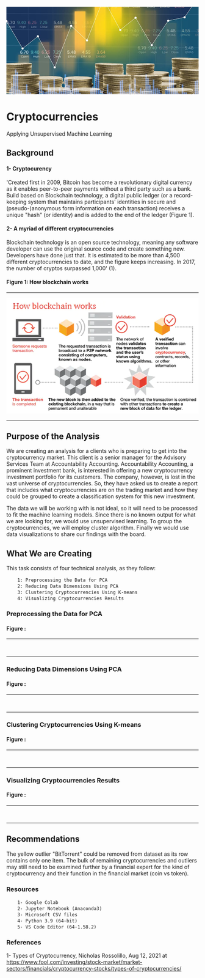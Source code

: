 
![cryptocurrency-exchanges.jpg](https://github.com/BHashemi2021/Cryptocurrencies/blob/main/Resources/Images/cryptocurrency-exchanges.jpg)

# Cryptocurrencies
Applying Unsupervised Machine Learning

## Background

#### 1- Cryptocurency
'Created first in 2009, Bitcoin has become a revolutionary digital currency as it enables peer-to-peer payments without a third party such as a bank. Build based on Blockchain technology, a digital public ledger (or a record-keeping system that maintains participants' identities in secure and (pseudo-)anonymous form information on each transaction) receives a unique "hash" (or identity) and is added to the end of the ledger (Figure 1). 

#### 2- A myriad of different cryptocurrencies
Blockchain technology is an open source technology, meaning any software developer can use the original source code and create something new. Developers have done just that. It is estimated to be more than 4,500 different cryptocurrencies to date, and the figure keeps increasing. In 2017, the number of cryptos surpassed 1,000' (1).  

#### Figure 1: How blockchain works

----------------------------

![blockchain.png](https://github.com/BHashemi2021/Cryptocurrencies/blob/main/Resources/Images/blockchain.png)

----------------------------

## Purpose of the Analysis

We are creating an analysis for a clients who is preparing to get into the cryptocurrency market. This client is a senior manager for the Advisory Services Team at Accountability Accounting. Accountability Accounting, a prominent investment bank, is interested in offering a new cryptocurrency investment portfolio for its customers. The company, however, is lost in the vast universe of cryptocurrencies. So, they have asked us to create a report that includes what cryptocurrencies are on the trading market and how they could be grouped to create a classification system for this new investment.

The data we will be working with is not ideal, so it will need to be processed to fit the machine learning models. Since there is no known output for what we are looking for, we would use unsupervised learning. To group the cryptocurrencies, we will employ cluster algorithm. Finally we would use data visualizations to share our findings with the board.

## What We are Creating
This task consists of four technical analysis, as they follow:

        1: Preprocessing the Data for PCA
        2: Reducing Data Dimensions Using PCA
        3: Clustering Cryptocurrencies Using K-means
        4: Visualizing Cryptocurrencies Results


### Preprocessing the Data for PCA


#### Figure :  

----------------------------

![]()

----------------------------

### Reducing Data Dimensions Using PCA


#### Figure :  

----------------------------

![]()

----------------------------

### Clustering Cryptocurrencies Using K-means

#### Figure :  

----------------------------

![]()

----------------------------

### Visualizing Cryptocurrencies Results


#### Figure :  

----------------------------

![]()

----------------------------


## Recommendations
The yellow outlier "BitTorrent" could be removed from dataset as its row contains only one item. 
The bulk of remaining cryptocurrencies and outliers may still need to be examined further by a financial expert for the kind of cryptocurrency and their function in the financial market (coin vs token). 


### Resources

        1- Google Colab
        2- Jupyter Notebook (Anaconda3)
        3- Microsoft CSV files
        4- Python 3.9 (64-bit)
        5- VS Code Editor (64-1.58.2)
        

### References 

1- Types of Cryptocurrency, Nicholas Rossolillo, Aug 12, 2021 at https://www.fool.com/investing/stock-market/market-sectors/financials/cryptocurrency-stocks/types-of-cryptocurrencies/

